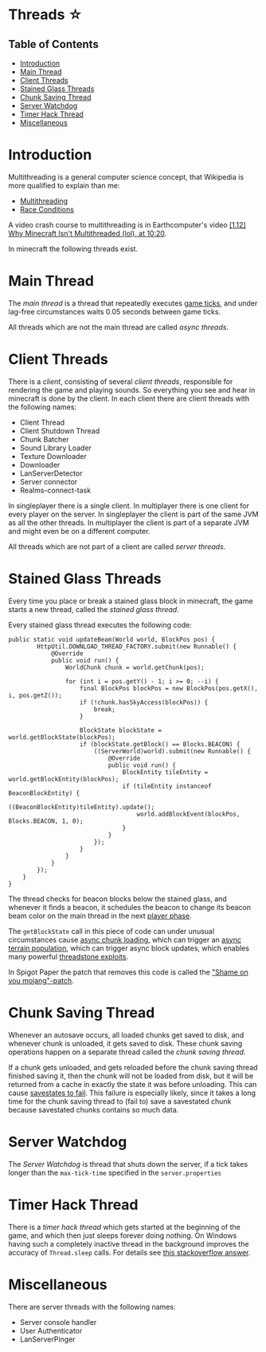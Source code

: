 # Threads ☆

## Table of Contents

- [Introduction](#introduction)
- [Main Thread](#main-thread)
- [Client Threads](#client-threads)
- [Stained Glass Threads](#stained-glass-threads)
- [Chunk Saving Thread](#chunk-saving-thread)
- [Server Watchdog](#server-watchdog)
- [Timer Hack Thread](#timer-hack-thread)
- [Miscellaneous](#miscellaneous)


# Introduction

Multithreading is a general computer science concept, that Wikipedia is more qualified to explain than me:

- [Multithreading](https://en.wikipedia.org/wiki/Multithreading_(computer_architecture))
- [Race Conditions](https://en.wikipedia.org/wiki/Race_condition)

A video crash course to multithreading is in Earthcomputer's video [\[1.12\] Why Minecraft Isn't Multithreaded (lol), at 10:20](https://www.youtube.com/watch?v=BQnejuEjMJs&t=620s).

In minecraft the following threads exist.

# Main Thread
The *main thread* is a thread that repeatedly executes [game ticks](tick-phases.md),
and under lag-free circumstances waits 0.05 seconds between game ticks.

All threads which are not the main thread are called *async threads*.

# Client Threads
There is a *client*, consisting of several *client threads*, responsible for rendering the game and playing sounds.
So everything you see and hear in minecraft is done by the client.
In each client there are client threads with the following names:
- Client Thread
- Client Shutdown Thread
- Chunk Batcher
- Sound Library Loader
- Texture Downloader
- Downloader
- LanServerDetector
- Server connector
- Realms-connect-task

In singleplayer there is a single client. In multiplayer there is one client for every player on the server.
In singleplayer the client is part of the same JVM as all the other threads.
In multiplayer the client is part of a separate JVM and might even be on a different computer.

All threads which are not part of a client are called *server threads*.

# Stained Glass Threads
Every time you place or break a stained glass block in minecraft, the game starts a new thread, called the *stained glass thread*.

Every stained glass thread executes the following code:
```
public static void updateBeam(World world, BlockPos pos) {
		HttpUtil.DOWNLOAD_THREAD_FACTORY.submit(new Runnable() {
			@Override
			public void run() {
				WorldChunk chunk = world.getChunk(pos);

				for (int i = pos.getY() - 1; i >= 0; --i) {
					final BlockPos blockPos = new BlockPos(pos.getX(), i, pos.getZ());
					if (!chunk.hasSkyAccess(blockPos)) {
						break;
					}

					BlockState blockState = world.getBlockState(blockPos);
					if (blockState.getBlock() == Blocks.BEACON) {
						((ServerWorld)world).submit(new Runnable() {
							@Override
							public void run() {
								BlockEntity tileEntity = world.getBlockEntity(blockPos);
								if (tileEntity instanceof BeaconBlockEntity) {
									((BeaconBlockEntity)tileEntity).update();
									world.addBlockEvent(blockPos, Blocks.BEACON, 1, 0);
								}
							}
						});
					}
				}
			}
		});
	}
}
```
The thread checks for beacon blocks below the stained glass, and whenever it finds a beacon, it schedules the beacon to change its beacon beam color on the main thread in the next [player phase](tick-phases.md#player-phase).

The `getBlockState` call in this piece of code can under unusual circumstances cause [async chunk loading](async-chunk-loading.md), which can trigger an [async terrain population](population.md#glass-threads-causing-async-updates),
which can trigger async block updates, which enables many powerful [threadstone exploits](async-line.md#applications).

In Spigot Paper the patch that removes this code is called the ["Shame on you mojang"-patch](https://steamwar.de/devlabs/Mirrors/Paper/src/commit/4fbed1adab87251e5e11d507919f96b410e6faad/Spigot-Server-Patches/0199-Shame-on-you-Mojang.patch).

# Chunk Saving Thread
Whenever an autosave occurs, all loaded chunks get saved to disk, and whenever chunk is unloaded, it gets saved to disk. These chunk saving operations happen on a separate thread called the *chunk saving thread*.

If a chunk gets unloaded, and gets reloaded before the chunk saving thread finished saving it, then the chunk will not be loaded from disk, but it will be returned from a cache in exactly the state it was before unloading.
This can cause [savestates to fail](chunk/savestates.md#quick-reloads-break-savestates). This failure is especially likely, since it takes a long time for the chunk saving thread to (fail to) save a savestated chunk because savestated chunks contains so much data.

# Server Watchdog 
The *Server Watchdog* is thread that shuts down the server, if a tick takes longer than the `max-tick-time` specified in the `server.properties`

# Timer Hack Thread
There is a *timer hack thread* which gets started at the beginning of the game, and which then just sleeps forever doing nothing.
On Windows having such a completely inactive thread in the background improves the accuracy of `Thread.sleep` calls.
For details see [this stackoverflow answer](https://stackoverflow.com/questions/824110/accurate-sleep-for-java-on-windows/824472#824472).

# Miscellaneous
There are server threads with the following names:
- Server console handler
- User Authenticator
- LanServerPinger
